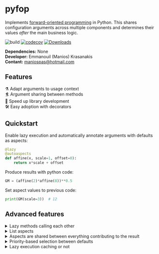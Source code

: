 # pyfop
Implements 
[forward-oriented programming](https://papers.ssrn.com/sol3/papers.cfm?abstract_id=4180025)
in Python. This shares configuration arguments across multiple components
and determines their values *after* the main business logic.

![build](https://github.com/maniospas/pyfop/actions/workflows/tests.yml/badge.svg)
[![codecov](https://codecov.io/gh/maniospas/pyfop/branch/main/graph/badge.svg?token=MCsMLyteqD)](https://codecov.io/gh/maniospas/pyfop)
[![Downloads](https://static.pepy.tech/personalized-badge/pyfop?period=total&units=international_system&left_color=black&right_color=orange&left_text=Downloads)](https://pepy.tech/project/pyfop)

**Dependencies:** None<br/>
**Developer:** Emmanouil (Manios) Krasanakis<br/>
**Contant:** maniospas@hotmail.com


## Features
:alembic: Adapt arguments to usage context<br>
:surfer: Argument sharing between methods<br>
:rocket: Speed up library development<br>
:hammer_and_wrench: Easy adoption with decorators

## Quickstart
Enable lazy execution and automatically annotate arguments with defaults as aspects:
```python
@lazy
@autoaspects
def affine(x, scale=1, offset=0):
    return x*scale + offset
```
Produce results with python code:
```python
GM = (affine(2)*affine(8))**0.5
```
Set aspect values to previous code:
```python
print(GM(scale=3))  # 12
```

## Advanced features
<details>
<summary>Lazy methods calling each other</summary>

```python
@lazy
@autoaspects
def gm(x, y, affine=affine):  # pass the method as an argument
    return (affine(x)*affine(y))**0.5

GM = gm(2, 8)
print(GM(scale=3))  # 12
```

</details>


<details>
<summary>List aspects</summary>

```python
print(GM.get_input_context(scale=3))
# context:
#	- scale:
#		 value: 3,
#		 priority: Priority.HIGH
#		 shares: 1
#	- offset:
#		 value: 1,
#		 priority: Priority.INCREASED
#		 shares: 4
```

</details>


<details>
<summary>Aspects are shared between everything contributing to the result</summary>

```python
@lazy
@autoaspects
def square(x, scale=1):
    return scale*x*x

print(affine(2)(scale=2))  # 4
print((affine(2)+square(1))(scale=2))  # 5
```

</details>

<details>
<summary>Priority-based selection between defaults</summary>

```python
@lazy
def logpp(x, offset=Aspect(1, Priority.INCREASED)):
    import math
    return math.log(x+offset)/math.log(2)

result = affine(2)+log(3)
print(result(scale=2))  # 5+2=7
```

</details>


<details>
<summary>Lazy execution caching or not</summary>

```python
@lazy  # sets up caching
def inc(x):
    print("running")
    return x+1

print(inc(2)())
# running
# 3 
print(inc(2)())
# 3
print(inc(3)())
# running
# 4
```

```python
@lazy_no_cache  # disables cache
def inc(x):
    print("running")
    return x+1

print(inc(2)())
# running
# 3 
print(inc(2)())
# running
# 3
print(inc(3)())
# running
# 4
```

</details>
